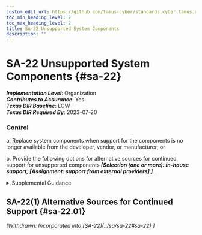 ```yaml
---
custom_edit_url: https://github.com/tamus-cyber/standards.cyber.tamus.edu/tree/main/static/content/tamus.edu/TAMUS_profile.xml
toc_min_heading_level: 2
toc_max_heading_level: 2
title: SA-22 Unsupported System Components
description: ""
---
```


# SA-22 Unsupported System Components {#sa-22}

_**Implementation Level**_: Organization\
_**Contributes to Assurance**_: Yes\
_**Texas DIR Baseline**_: LOW\
_**Texas DIR Required By**_: 2023-07-20

### Control

a. Replace system components when support for the components is no longer available from the developer, vendor, or manufacturer; or

b. Provide the following options for alternative sources for continued support for unsupported components <strong>                     <em>[Selection (one or more): in-house support;                   <strong>                           <em>[Assignment: support from external providers]</em>                        </strong>               ]</em>                  </strong>.

<details>
  <summary>Supplemental Guidance</summary>

Support for system components includes software patches, firmware updates, replacement parts, and maintenance contracts. An example of unsupported components includes when vendors no longer provide critical software patches or product updates, which can result in an opportunity for adversaries to exploit weaknesses in the installed components. Exceptions to replacing unsupported system components include systems that provide critical mission or business capabilities where newer technologies are not available or where the systems are so isolated that installing replacement components is not an option.

</details>

## SA-22(1) Alternative Sources for Continued Support {#sa-22.01}

<prop xmlns="http://csrc.nist.gov/ns/oscal/1.0" name="status" value="withdrawn">
               <em>[Withdrawn: Incorporated into [SA-22](../sa/sa-22#sa-22).]</em>
            </prop>
            

